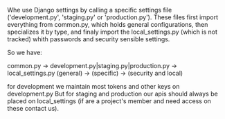  Whe use Django settings by calling a specific settings file ('development.py',
'staging.py' or 'production.py'). These files first import everything from
common.py, which holds general configurations, then specializes it by type, and
finaly import the local_settings.py (which is not tracked) whith passwords
and security sensible settings.

So we have:

common.py -> development.py|staging.py|production.py -> local_settings.py
(general) ->             (specific)                  -> (security and local)

for development we maintain most tokens and other keys on development.py
But for staging and production our apis should always be placed on
local_settings (if are a project's member and need access on these
contact us).

